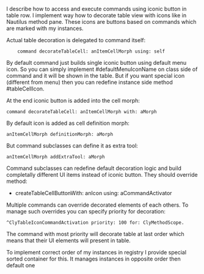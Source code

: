 I describe how to access and execute commands using iconic button in table row.
I implement way how to decorate table view with icons like in Nautilus method pane.
These icons are buttons based on commands which are marked with my instances.

Actual table decoration is delegated to command itself:

		command decorateTableCell: anItemCellMorph using: self

By default command just builds single iconic button using default menu icon. 
So you can simply implement #defaultMenuIconName on class side of command and it will be shown in the table.
But if you want special icon (different from menu) then you can redefine instance side method #tableCellIcon. 

At the end iconic button is added into the cell morph: 

	command decorateTableCell: anItemCellMorph with: aMorph

By default icon is added as cell definition morph:

	anItemCellMorph definitionMorph: aMorph

But command subclasses can define it as extra tool:

	anItemCellMorph addExtraTool: aMorph

Command subclasses can redefine default decoration logic and build completally different UI items instead of iconic button. They should override method:

- createTableCellButtonWith: anIcon using: aCommandActivator

Multiple commands can override decorated elements of each others. To manage such overrides you can specify priority for decoration:

	^ClyTableIconCommandActivation priority: 100 for: ClyMethodScope.

The command with most priority will decorate table at last order which means that their UI elements will present in table.

To implement correct order of my instances in registry I provide special sorted container for this. It manages instances in opposite order then default one